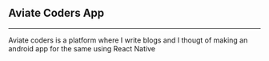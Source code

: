 ## Aviate Coders App

---

Aviate coders is a platform where I write blogs and I thougt of making an android app for the same using React Native
